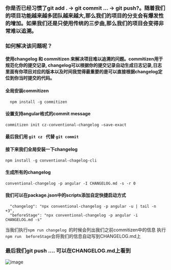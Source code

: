 ### 你是否已经习惯了git add . -> git commit ... -> git push?。随着我们的项目功能越来越多团队越来越大,那么我们的项目的分支会有爆发性的增加。如果我们还是只使用传统的三步曲,那么我们的项目会变得非常难以追溯。

### 如何解决该问题呢？ 
#### 使用changelog 和 commitizen 来解决项目难以追溯的问题。commitizen用于规范化你的提交记录, changelog可以根据你的提交记录自动生成日志记录,日志里面有你项目对应的版本以及时间我觉得最重要的是可以直接根据changelog定位到你当时提交的代码。

#### 全局安装commitizen 
```   npm install -g commitizen ```

#### 设置支持angular格式的commit message
``` commitizen init cz-conventional-changelog —save-exact ```

#### 最后我们用 ``` git cz  ``` 代替 ``` git commit ```


#### 接下来我们全局安装一下changelog
``` npm install -g conventional-chagelog-cli   ```

#### 生成所有的changelog
``` conventional-changelog -p angular -I CHANGELOG.md -s -r 0 ```

#### 我们可以在package.json中的scripts添加自定快捷启动方式
```
  "changelog": "npx conventional-changelog -p angular -u | tail -n +3",
  "beforeStage": "npx conventional-changelog -p angular -i CHANGELOG.md -s"
```
当我们执行``` npm run changelog  ```的时候会列出我们之前commitizen中的信息
执行``` npm run  beforeStage ```会将我们的信息自动写到CHANGELOG.md上


### 最后我们git push ....  可以在CHANGELOG.md上看到
![image](./commit.png)